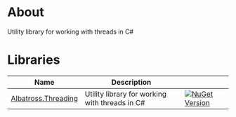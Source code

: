 # About
Utility library for working with threads in C#

# Libraries
|Name|Description||
|-|-|-|
|[Albatross.Threading](./Albatross.Threading/)|Utility library for working with threads in C#|[![NuGet Version](https://img.shields.io/nuget/v/Albatross.Threading)](https://www.nuget.org/packages/Albatross.Threading)|